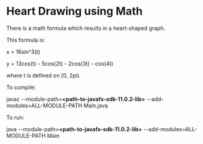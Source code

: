 # Heart Drawing using Math

There is a math formula which results in a heart-shaped graph.

This formula is:

x = 16sin^3(t)

y = 13cos(t) - 5cos(2t) - 2cos(3t) - cos(4t)

where t is defined on [0, 2pi).

To compile:

javac --module-path=**<path-to-javafx-sdk-11.0.2-lib>** --add-modules=ALL-MODULE-PATH Main.java

To run:

java --module-path=**<path-to-javafx-sdk-11.0.2-lib>** --add-modules=ALL-MODULE-PATH Main
